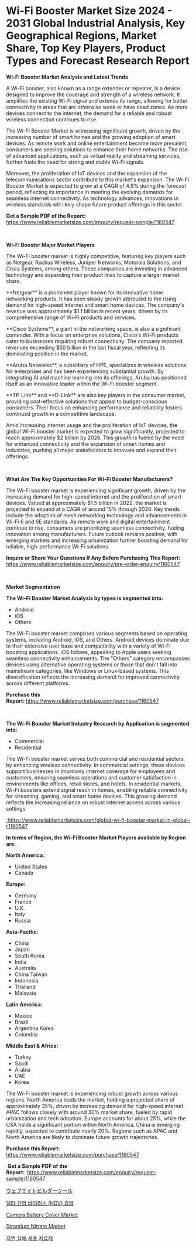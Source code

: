 <p><h1>Wi-Fi Booster Market Size 2024 - 2031 Global Industrial Analysis, Key Geographical Regions, Market Share, Top Key Players, Product Types and Forecast Research Report</h1></p><p><strong>Wi-Fi Booster Market Analysis and Latest Trends</strong></p>
<p><p>A Wi-Fi booster, also known as a range extender or repeater, is a device designed to improve the coverage and strength of a wireless network. It amplifies the existing Wi-Fi signal and extends its range, allowing for better connectivity in areas that are otherwise weak or have dead zones. As more devices connect to the internet, the demand for a reliable and robust wireless connection continues to rise.</p><p>The Wi-Fi Booster Market is witnessing significant growth, driven by the increasing number of smart homes and the growing adoption of smart devices. As remote work and online entertainment become more prevalent, consumers are seeking solutions to enhance their home networks. The rise of advanced applications, such as virtual reality and streaming services, further fuels the need for strong and stable Wi-Fi signals.</p><p>Moreover, the proliferation of IoT devices and the expansion of the telecommunications sector contribute to this market's expansion. The Wi-Fi Booster Market is expected to grow at a CAGR of 4.9% during the forecast period, reflecting its importance in meeting the evolving demands for seamless internet connectivity. As technology advances, innovations in wireless standards will likely shape future product offerings in this sector.</p></p>
<p><strong>Get a Sample PDF of the Report:&nbsp;</strong> <a href="https://www.reliablemarketsize.com/enquiry/request-sample/1160547">https://www.reliablemarketsize.com/enquiry/request-sample/1160547</a></p>
<p>&nbsp;</p>
<p><strong>Wi-Fi Booster Major Market Players</strong></p>
<p><p>The Wi-Fi booster market is highly competitive, featuring key players such as Netgear, Ruckus Wireless, Juniper Networks, Motorola Solutions, and Cisco Systems, among others. These companies are investing in advanced technology and expanding their product lines to capture a larger market share.</p><p>**Netgear** is a prominent player known for its innovative home networking products. It has seen steady growth attributed to the rising demand for high-speed internet and smart home devices. The company's revenue was approximately $1.1 billion in recent years, driven by its comprehensive range of Wi-Fi products and services.</p><p>**Cisco Systems**, a giant in the networking space, is also a significant contender. With a focus on enterprise solutions, Cisco's Wi-Fi products cater to businesses requiring robust connectivity. The company reported revenues exceeding $50 billion in the last fiscal year, reflecting its dominating position in the market.</p><p>**Aruba Networks**, a subsidiary of HPE, specializes in wireless solutions for enterprises and has been experiencing substantial growth. By integrating AI and machine learning into its offerings, Aruba has positioned itself as an innovative leader within the Wi-Fi booster segment.</p><p>**TP-Link** and **D-Link** are also key players in the consumer market, providing cost-effective solutions that appeal to budget-conscious consumers. Their focus on enhancing performance and reliability fosters continued growth in a competitive landscape.</p><p>Amid increasing internet usage and the proliferation of IoT devices, the global Wi-Fi booster market is expected to grow significantly, projected to reach approximately $2 billion by 2026. This growth is fueled by the need for enhanced connectivity and the expansion of smart homes and industries, pushing all major stakeholders to innovate and expand their offerings.</p></p>
<p>&nbsp;</p>
<p><strong>What Are The Key Opportunities For Wi-Fi Booster Manufacturers?</strong></p>
<p><p>The Wi-Fi booster market is experiencing significant growth, driven by the increasing demand for high-speed internet and the proliferation of smart devices. Valued at approximately $1.5 billion in 2022, the market is projected to expand at a CAGR of around 15% through 2030. Key trends include the adoption of mesh networking technology and advancements in Wi-Fi 6 and 6E standards. As remote work and digital entertainment continue to rise, consumers are prioritizing seamless connectivity, fueling innovation among manufacturers. Future outlook remains positive, with emerging markets and increasing urbanization further boosting demand for reliable, high-performance Wi-Fi solutions.</p></p>
<p><strong>Inquire or Share Your Questions If Any Before Purchasing This Report:</strong> <a href="https://www.reliablemarketsize.com/enquiry/pre-order-enquiry/1160547">https://www.reliablemarketsize.com/enquiry/pre-order-enquiry/1160547</a></p>
<p>&nbsp;</p>
<p><strong>Market Segmentation</strong></p>
<p><strong>The Wi-Fi Booster Market Analysis by types is segmented into:</strong></p>
<p><ul><li>Android</li><li>iOS</li><li>Others</li></ul></p>
<p><p>The Wi-Fi booster market comprises various segments based on operating systems, including Android, iOS, and Others. Android devices dominate due to their extensive user base and compatibility with a variety of Wi-Fi boosting applications. iOS follows, appealing to Apple users seeking seamless connectivity enhancements. The "Others" category encompasses devices using alternative operating systems or those that don't fall into mainstream categories, like Windows or Linux-based systems. This diversification reflects the increasing demand for improved connectivity across different platforms.</p></p>
<p><strong>Purchase this Report:&nbsp;</strong><a href="https://www.reliablemarketsize.com/purchase/1160547">https://www.reliablemarketsize.com/purchase/1160547</a></p>
<p>&nbsp;</p>
<p><strong>The Wi-Fi Booster Market Industry Research by Application is segmented into:</strong></p>
<p><ul><li>Commercial</li><li>Residential</li></ul></p>
<p><p>The Wi-Fi booster market serves both commercial and residential sectors by enhancing wireless connectivity. In commercial settings, these devices support businesses in improving internet coverage for employees and customers, ensuring seamless operations and customer satisfaction in environments like offices, retail stores, and hotels. In residential markets, Wi-Fi boosters extend signal reach in homes, enabling reliable connectivity for streaming, gaming, and smart home devices. This growing demand reflects the increasing reliance on robust internet access across various settings.</p></p>
<p><a href="https://www.reliablemarketsize.com/global-wi-fi-booster-market-in-global-r1160547">&nbsp;https://www.reliablemarketsize.com/global-wi-fi-booster-market-in-global-r1160547</a></p>
<p><strong>In terms of Region, the Wi-Fi Booster Market Players available by Region are:</strong></p>
<p>
    <p> <strong> North America: </strong>
        <ul>
            <li>United States</li>
            <li>Canada</li>
        </ul>
        </p> 
    <p> <strong> Europe: </strong>
        <ul>
            <li>Germany</li>
            <li>France</li>
            <li>U.K.</li>
            <li>Italy</li>
            <li>Russia</li>
        </ul>
        </p> 
    <p> <strong> Asia-Pacific: </strong>
        <ul>
            <li>China</li>
            <li>Japan</li>
            <li>South Korea</li>
            <li>India</li>
            <li>Australia</li>
            <li>China Taiwan</li>
            <li>Indonesia</li>
            <li>Thailand</li>
            <li>Malaysia</li>
        </ul>
        </p> 
    <p> <strong> Latin America: </strong>
        <ul>
            <li>Mexico</li>
            <li>Brazil</li>
            <li>Argentina Korea</li>
            <li>Colombia</li>
        </ul>
        </p> 
    <p> <strong> Middle East & Africa: </strong>
        <ul>
            <li>Turkey</li>
            <li>Saudi</li>
            <li>Arabia</li>
            <li>UAE</li>
            <li>Korea</li>
        </ul>
    </p>
    </p>
<p><p>The Wi-Fi booster market is experiencing robust growth across various regions. North America leads the market, holding a projected share of approximately 35%, driven by increasing demand for high-speed internet. APAC follows closely with around 30% market share, fueled by rapid urbanization and tech adoption. Europe accounts for about 25%, while the USA holds a significant portion within North America. China is emerging rapidly, expected to contribute nearly 20%. Regions such as APAC and North America are likely to dominate future growth trajectories.</p></p>
<p><strong>Purchase this Report: </strong><a href="https://www.reliablemarketsize.com/purchase/1160547">https://www.reliablemarketsize.com/purchase/1160547</a></p>
<p>&nbsp;<strong>Get a Sample PDF of the Report:&nbsp;&nbsp;</strong><a href="https://www.reliablemarketsize.com/enquiry/request-sample/1160547">https://www.reliablemarketsize.com/enquiry/request-sample/1160547</a></p>
<p><strong></strong></p>
<p><p><a href="https://medium.com/@dannyharber2023/%E3%82%A6%E3%82%A7%E3%83%96%E3%82%B5%E3%82%A4%E3%83%88%E3%83%93%E3%83%AB%E3%83%80%E3%83%BC%E3%83%84%E3%83%BC%E3%83%AB%E5%B8%82%E5%A0%B4%E3%81%AE%E5%BE%B9%E5%BA%95%E5%88%86%E6%9E%90-%E3%83%88%E3%83%AC%E3%83%B3%E3%83%89-%E5%B8%82%E5%A0%B4%E3%82%BB%E3%82%B0%E3%83%A1%E3%83%B3%E3%83%86%E3%83%BC%E3%82%B7%E3%83%A7%E3%83%B3-%E7%AB%B6%E4%BA%89%E5%88%86%E6%9E%90-22c6759bb015">ウェブサイトビルダーツール</a></p><p><a href="https://medium.com/@mujgankortalih/hepatitis-delta-virus-hdv-infection-market-%EC%9D%98-%EA%B8%80%EB%A1%9C%EB%B2%8C-%EC%8B%9C%EC%9E%A5-%EA%B0%9C%EC%9A%94%EB%8A%94-%EC%A0%84-%EC%84%B8%EA%B3%84-%EB%B0%8F-%EC%A3%BC%EC%9A%94-%EC%8B%9C%EC%9E%A5%EC%9D%98-%EC%82%B0%EC%97%85%EC%97%90-%EC%98%81%ED%96%A5%EC%9D%84-%EB%AF%B8%EC%B9%98%EB%8A%94-%EC%A3%BC%EC%9A%94-%ED%8A%B8%EB%A0%8C%EB%93%9C%EC%97%90-%EB%8C%80%ED%95%9C-5381f70f05a7">델타 간염 바이러스 (HDV) 감염</a></p><p><a href="https://issuu.com/reportprime-2/docs/camera-battery-cover-market-size-20_527691edf6a855">Camera Battery Cover Market</a></p><p><a href="https://www.linkedin.com/pulse/strontium-nitrate-market-trends-focusing-insight-forecast-analysis-ykggf?trackingId=QVxS90NeQNW9UciwBm2mKg%3D%3D">Strontium Nitrate Market</a></p><p><a href="https://medium.com/@mujgankortalih/%EC%84%B8%EA%B3%84-natural-killer-cell-therapeutics-market-%EC%9D%80-2024%EC%97%90%EC%84%9C-2031%EB%A1%9C-%EC%97%B0%ED%8F%89%EA%B7%A0-%EC%A6%9D%EA%B0%80%EC%9C%A8%EC%9D%84-%EB%B3%B4%EC%9D%BC-%EA%B2%83%EC%9C%BC%EB%A1%9C-%EC%98%88%EC%83%81%EB%90%A9%EB%8B%88%EB%8B%A4-cdc5edcd8c78">자연 살해 세포 치료제</a></p></p>
